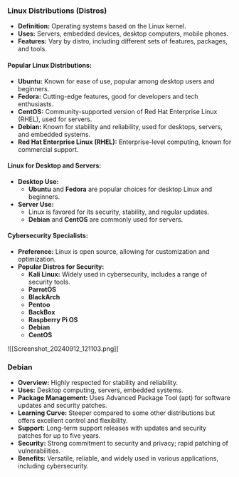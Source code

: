 ### Linux Distributions (Distros)
- **Definition:** Operating systems based on the Linux kernel.
- **Uses:** Servers, embedded devices, desktop computers, mobile phones.
- **Features:** Vary by distro, including different sets of features, packages, and tools.

#### Popular Linux Distributions:
- **Ubuntu:** Known for ease of use, popular among desktop users and beginners.
- **Fedora:** Cutting-edge features, good for developers and tech enthusiasts.
- **CentOS:** Community-supported version of Red Hat Enterprise Linux (RHEL), used for servers.
- **Debian:** Known for stability and reliability, used for desktops, servers, and embedded systems.
- **Red Hat Enterprise Linux (RHEL):** Enterprise-level computing, known for commercial support.

#### Linux for Desktop and Servers:
- **Desktop Use:**
    - **Ubuntu** and **Fedora** are popular choices for desktop Linux and beginners.
- **Server Use:**
    - Linux is favored for its security, stability, and regular updates.
    - **Debian** and **CentOS** are commonly used for servers.

#### Cybersecurity Specialists:
- **Preference:** Linux is open source, allowing for customization and optimization.
- **Popular Distros for Security:**
    - **Kali Linux:** Widely used in cybersecurity, includes a range of security tools.
    - **ParrotOS**
    - **BlackArch**
    - **Pentoo**
    - **BackBox**
    - **Raspberry Pi OS**
    - **Debian**
    - **CentOS**

![[Screenshot_20240912_121103.png]]
### Debian
- **Overview:** Highly respected for stability and reliability.
- **Uses:** Desktop computing, servers, embedded systems.
- **Package Management:** Uses Advanced Package Tool (apt) for software updates and security patches.
- **Learning Curve:** Steeper compared to some other distributions but offers excellent control and flexibility.
- **Support:** Long-term support releases with updates and security patches for up to five years.
- **Security:** Strong commitment to security and privacy; rapid patching of vulnerabilities.
- **Benefits:** Versatile, reliable, and widely used in various applications, including cybersecurity.